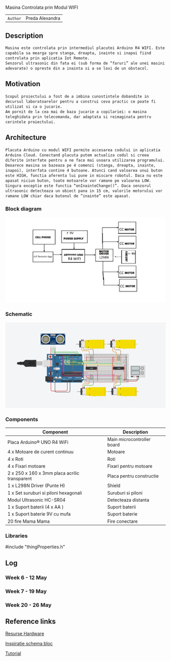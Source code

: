 Masina Controlata prin Modul WIFI

| | |
|-|-|
|`Author` | Preda Alexandra

## Description

    Masina este controlata prin intermediul placutei Arduino R4 WIFI. Este capabila sa mearga spre stanga, dreapta, inainte si inapoi fiind controlata prin aplicatia Iot Remote. 
    Senzorul ultrasonic din fata ei (sub forma de “faruri” ale unei masini adevarate) o opreste din a inainta si a se lovi de un obstacol.

## Motivation

    Scopul proiectului a fost de a imbina cunostintele dobandite in decursul laboratoarelor pentru a construi ceva practic ce poate fi utilizat si ca o jucarie.
	Am pornit de la cea mai de baza jucarie a copilariei: o masina teleghidata prin telecomanda, dar adaptata si reimaginata pentru cerintele proiectului.

## Architecture

    Placuta Arduino cu modul WIFI permite accesarea codului in aplicatia Arduino Cloud. Conectand placuta putem actualiza codul si creea diferite interfate pentru a ne face mai usoara utilizarea programului. 
    Deoarece masina se bazeaza pe 4 comenzi (stanga, dreapta, inainte, inapoi), interfata contine 4 butoane. Atunci cand valoarea unui buton este HIGH, functia aferenta lui pune in miscare robotul. Daca nu este apasat niciun buton, toate motoarele vor ramane pe valoarea LOW. 
    Singura exceptie este functia “onInainteChange()”. Daca senzorul ultrasonic detecteaza un obiect pana in 15 cm, valorile motorului vor ramane LOW chiar daca butonul de “inainte” este apasat.


### Block diagram

<!-- Make sure the path to the picture is correct -->
![Block Diagram](schemabloc.png)

### Schematic

![Schematic](schemaelec2.jpg)

### Components

| Component | Description |
|---------|-------------|
| Placa Arduino® UNO R4 WiFi | Main microcontroller board	
| 4 x Motoare de curent continuu |	Motoare	
| 4 x Roti | Roti	
| 4 x Fixari motoare |	Fixari pentru motoare	
| 2 x 250 x 160 x 3mm placa acrilic transparent | Placa pentru constructie	
| 1 x L298N Driver (Punte H)	| Shield
| 1 x Set suruburi si piloni hexagonali |	Suruburi si piloni
| Modul Ultrasonic HC-SR04 | Detecteaza distanta
| 1 x Suport baterii (4 x AA ) | Suport baterii	
| 1 x Suport baterie 9V cu mufa	| Suport baterie
| 20 fire Mama Mama	| Fire conectare

### Libraries
#include "thingProperties.h"

## Log

<!-- write every week your progress here -->

### Week 6 - 12 May

### Week 7 - 19 May

### Week 20 - 26 May


## Reference links

[Resurse Hardware](https://www.sigmanortec.ro/Kit-Smart-Car-4WD-Bluetooth-IR-Ultrasunete-p136281349)

[Inspiratie schema bloc](https://www.researchgate.net/figure/Fig-1-Block-Diagram-of-recently-used-in-robotic-car-construction_fig1_292072427)

[Tutorial](https://www.youtube.com/watch?v=1n_KjpMfVT0)